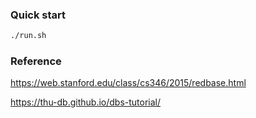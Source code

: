 ### Quick start
```bash
./run.sh
```

### Reference
https://web.stanford.edu/class/cs346/2015/redbase.html

https://thu-db.github.io/dbs-tutorial/